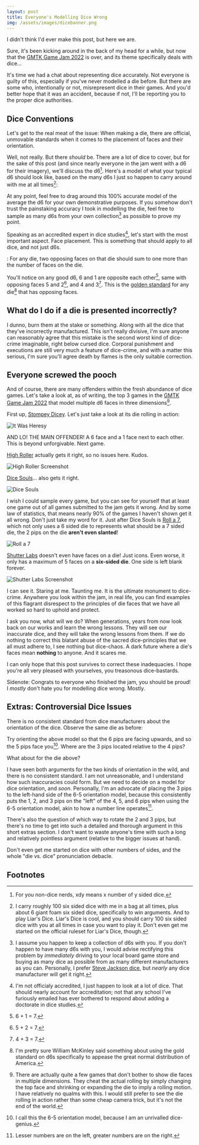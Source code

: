 ```yaml
---
layout: post
title: Everyone's Modelling Dice Wrong
img: /assets/images/dicebanner.png
---
```

<script type="module" src="https://unpkg.com/@google/model-viewer/dist/model-viewer.min.js"></script>
I didn't think I'd ever make this post, but here we are.

Sure, it's been kicking around in the back of my head for a while, but now that the [GMTK Game Jam 2022](https://itch.io/jam/gmtk-jam-2022) is over, and its theme specifically deals with dice...

It's time we had a chat about representing dice accurately. Not everyone is guilty of this, especially if you've never modelled a die before. But there are some who, intentionally or not, misrepresent dice in their games. And you'd better hope that it was an accident, because if not, I'll be reporting you to the proper dice authorities.

## Dice Conventions

Let's get to the real meat of the issue: When making a die, there are official, unmovable standards when it comes to the placement of faces and their orientation.

Well, not really. But there *should* be. There are a lot of dice to cover, but for the sake of this post (and since nearly everyone in the jam went with a d6 for their imagery), we'll discuss the d6[^1]. Here's a model of what your typical d6 should look like, based on the many d6s I just so happen to carry around with me at all times[^2]:

[^1]: For you non-dice nerds, xdy means x number of y sided dice.
[^2]: I carry roughly 100 six sided dice with me in a bag at all times, plus about 6 giant foam six sided dice, specifically to win arguments. And to play Liar's Dice. Liar's Dice is cool, and you should carry 100 six sided dice with you at all times in case you want to play it. Don't even get me started on the official ruleset for Liar's Dice, though.

<model-viewer alt="A REAL Six Sided Die" src="/assets/models/d6.glb" camera-controls disable-zoom style="width: 400px; height: 400px; margin-left: auto; margin-right: auto;"></model-viewer>

At any point, feel free to drag around this 100% accurate model of the average the d6 for your own demonstrative purposes. If you somehow don't trust the painstaking accuracy I took in modelling the die, feel free to sample as many d6s from your own collection[^collection] as possible to prove my point.

[^collection]: I assume you happen to keep a collection of d6s with you. If you don't happen to have many d6s with you, I would advise rectifying this problem by *immediately* driving to your local board game store and buying as many dice as possible from as many different manufacturers as you can. Personally, I prefer [Steve Jackson dice](http://www.sjgames.com/dice/), but *nearly* any dice manufacturer will get it right.

Speaking as an accredited expert in dice studies[^accredit], let's start with the most important aspect. Face placement. This is something that should apply to all dice, and not just d6s.

: For any die, two opposing faces on that die should sum to one more than the number of faces on the die.

[^accredit]: I'm not officialy accredited, I just happen to look at a lot of dice. That should nearly account for accreditation; not that any school I've furiously emailed has ever bothered to respond about adding a doctorate in dice studies.

You'll notice on any good d6, 6 and 1 are opposite each other[^3], same with opposing faces 5 and 2[^4], and 4 and 3[^5]. This is the <u>golden standard</u> for any die[^source] that has opposing faces.

[^3]: 6 + 1 = 7.
[^4]: 5 + 2 = 7.
[^5]: 4 + 3 = 7.
[^source]: I'm pretty sure William McKinley said something about using the gold standard on d6s specifically to appease the great normal distribution of America.

## What do I do if a die is presented incorrectly?

I dunno, burn them at the stake or something. Along with all the dice that they've incorrectly manufactured. This isn't really divisive, I'm sure anyone can reasonably agree that this mistake is the second worst kind of dice-crime imaginable, right below cursed dice. Corporal punishment and executions are still very much a feature of dice-crime, and with a matter this serious, I'm sure you'll agree death by flames is the only suitable correction.

## Everyone screwed the pooch

And of course, there are many offenders within the fresh abundance of dice games. Let's take a look at, as of writing, the top 3 games in the [GMTK Game Jam 2022](https://itch.io/jam/gmtk-jam-2022) that model multiple d6 faces in three dimensions[^2d].

[^2d]: There are actually quite a few games that don't bother to show die faces in multiple dimensions. They cheat the actual rolling by simply changing the top face and shrinking or expanding the die to imply a rolling motion. I have relatively no qualms with this. I would still prefer to see the die rolling in action rather than some cheap camera trick, but it's not the end of the world.

First up, [Stompey Dicey](https://badpiggy.itch.io/stompey-dicey). Let's just take a look at its die rolling in action:

![It Was Heresy](/assets/images/dice/HERETIC.PNG)

AND LO! THE MAIN OFFENDER! A 6 face and a 1 face next to each other. This is beyond unforgivable. Next game.

[High Roller](https://blurofficial.itch.io/high-roller-gmtk-2022) actually gets it right, so no issues here. Kudos.

![High Roller Screenshot](/assets/images/dice/highroller.PNG)

[Dice Souls](https://featurekreep.itch.io/dice-souls)... also gets it right.

![Dice Souls](/assets/images/dice/dicesouls.PNG)

I wish I could sample every game, but you can see for yourself that at least one game out of all games submitted to the jam gets it wrong. And by some law of statistics, that means nearly 90% of the games I haven't shown get it all wrong. Don't just take my word for it. Just after Dice Souls is [Roll a 7](https://fm233.itch.io/roll-a-7), which not only uses a 6 sided die to represents what should be a 7 sided die, the 2 pips on the die **aren't even slanted**!

![Roll a 7](/assets/images/dice/Rolla7.PNG)

[Shutter Labs](https://tarodev.itch.io/shutter-labs) doesn't even have faces on a die! Just icons. Even worse, it only has a maximum of 5 faces on a **six-sided die**. One side is left blank forever.

![Shutter Labs Screenshot](/assets/images/dice/shutterlabsscreenshot.png)

I can see it. Staring at me. Taunting me. It is the ultimate monument to dice-crime. Anywhere you look within the jam, in real life, you can find examples of this flagrant disrespect to the principles of die faces that we have all worked so hard to uphold and protect.

I ask you now, what will we do? When generations, years from now look back on our works and learn the wrong lessons. They will see our inaccurate dice, and they will take the wrong lessons from them. If we do nothing to correct this blatant abuse of the sacred dice-principles that we all must adhere to, I see nothing but dice-chaos. A dark future where a die's faces mean **nothing** to anyone. And it scares me.

I can only hope that this post survives to correct these inadequacies. I hope you're all very pleased with yourselves, you treasonous dice-bastards.

Sidenote: Congrats to everyone who finished the jam, you should be proud! I *mostly* don't hate you for modelling dice wrong. Mostly.

## Extras: Controversial Dice Issues

There is no consistent standard from dice manufacturers about the orientation of the dice. Observe the same die as before:

<model-viewer alt="Six Sided Die Option 1" src="/assets/models/d6.glb" camera-controls disable-zoom style="width: 400px; height: 400px; margin-left: auto; margin-right: auto;"></model-viewer>

Try orienting the above model so that the 6 pips are facing upwards, and so the 5 pips face you[^6]. Where are the 3 pips located relative to the 4 pips?

[^6]: I call this the 6-5 orientation model, because I am an unrivalled dice-genius.

<model-viewer alt="Six Sided Die Option 2" src="/assets/models/alterd6.glb" camera-controls disable-zoom style="width: 400px; height: 400px; margin-left: auto; margin-right: auto;"></model-viewer>

What about for the die above?

I have seen both arguments for the two kinds of orientation in the wild, and there is no consistent standard. I am not unreasonable, and I understand how such inaccuracies could form. But we need to decide on a model for dice orientation, and *soon*. Personally, I'm an advocate of placing the 3 pips to the left-hand side of the 6-5 orientation model, because this consistently puts the 1, 2, and 3 pips on the "left" of the 4, 5, and 6 pips when using the 6-5 orientation model, akin to how a number line operates[^7].

[^7]: Lesser numbers are on the left, greater numbers are on the right.

There's also the question of which way to rotate the 2 and 3 pips, but there's no time to get into such a detailed and thorough argument in this short extras section. I don't want to waste anyone's time with such a long and relatively pointless argument (relative to the bigger issues at hand).

Don't even get me started on dice with other numbers of sides, and the whole "die vs. dice" pronunciation debacle.

## Footnotes